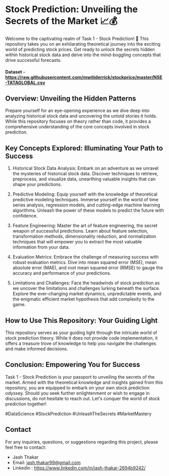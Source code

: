# Stock Prediction: Unveiling the Secrets of the Market 📈💰

Welcome to the captivating realm of Task 1 - Stock Prediction! 🚀 This repository takes you on an exhilarating theoretical journey into the exciting world of predicting stock prices. Get ready to unlock the secrets hidden within historical stock data and delve into the mind-boggling concepts that drive successful forecasts. 

#### Dataset - https://raw.githubusercontent.com/mwitiderrick/stockprice/master/NSE-TATAGLOBAL.csv 

## Overview: Unveiling the Hidden Patterns

Prepare yourself for an eye-opening experience as we dive deep into analyzing historical stock data and uncovering the untold stories it holds. While this repository focuses on theory rather than code, it provides a comprehensive understanding of the core concepts involved in stock prediction.

## Key Concepts Explored: Illuminating Your Path to Success

1. Historical Stock Data Analysis: Embark on an adventure as we unravel the mysteries of historical stock data. Discover techniques to retrieve, preprocess, and visualize data, unearthing valuable insights that can shape your predictions.

2. Predictive Modeling: Equip yourself with the knowledge of theoretical predictive modeling techniques. Immerse yourself in the world of time series analysis, regression models, and cutting-edge machine learning algorithms. Unleash the power of these models to predict the future with confidence.

3. Feature Engineering: Master the art of feature engineering, the secret weapon of successful predictions. Learn about feature selection, transformation methods, dimensionality reduction, and normalization techniques that will empower you to extract the most valuable information from your data.

4. Evaluation Metrics: Embrace the challenge of measuring success with robust evaluation metrics. Dive into mean squared error (MSE), mean absolute error (MAE), and root mean squared error (RMSE) to gauge the accuracy and performance of your predictions.

5. Limitations and Challenges: Face the headwinds of stock prediction as we uncover the limitations and challenges lurking beneath the surface. Explore the ever-changing market dynamics, unpredictable events, and the enigmatic efficient market hypothesis that add complexity to the game.

## How to Use This Repository: Your Guiding Light

This repository serves as your guiding light through the intricate world of stock prediction theory. While it does not provide code implementation, it offers a treasure trove of knowledge to help you navigate the challenges and make informed decisions.

## Conclusion: Empowering You for Success

Task 1 - Stock Prediction is your passport to unveiling the secrets of the market. Armed with the theoretical knowledge and insights gained from this repository, you are equipped to embark on your own stock prediction odyssey. Should you seek further enlightenment or wish to engage in discussions, do not hesitate to reach out. Let's conquer the world of stock prediction together! 

#DataScience #StockPrediction #UnleashTheSecrets #MarketMastery

## Contact

For any inquiries, questions, or suggestions regarding this project, please feel free to contact:

- Jash Thakar 
- Email: jash.thakar99@gmail.com  
- Linkedin : https://www.linkedin.com/in/jash-thakar-2694b9242/ 
